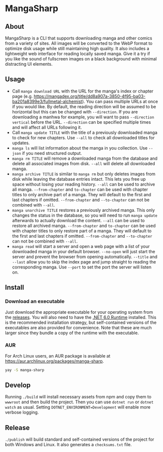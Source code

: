 # MangaSharp

## About

MangaSharp is a CLI that supports downloading manga and other comics from a variety of sites. All images will be converted to the WebP format to optimize disk usage while still maintaining high quality. It also includes a lightweight web interface for reading locally saved manga. Give it a try if you like the sound of fullscreen images on a black background with minimal distracting UI elements.

## Usage

- Call `manga download URL` with the URL for the manga's index or chapter page (e.g. https://mangadex.org/title/dd8a907a-3850-4f95-ba03-ba201a8399e3/fullmetal-alchemist). You can pass multiple URLs at once if you would like. By default, the reading direction will be assumed to be horizontal but this can be changed with `--direction`. If you are downloading a manhwa for example, you will want to pass `--direction vertical` before the URL. `--direction` can be specified multiple times and will affect all URLs following it.
- Call `manga update TITLE` with the title of a previously downloaded manga to check for new chapters. Use `--all` to check all downloaded titles for updates.
- `manga ls` will list information about the manga in you collection. Use `--json` if you need structured output.
- `manga rm TITLE` will remove a downloaded manga from the database and delete all associated images from disk. `--all` will delete all downloaded manga.
- `manga archive TITLE` is similar to `manga rm` but only deletes images from disk while leaving the database entries intact. This lets you free up space without losing your reading history. `--all` can be used to archive all manga. `--from-chapter` and `to-chapter` can be used with chapter titles to only archive part of a manga. They will default to the first and last chapters if omitted. `--from-chapter` and `--to-chapter` can not be combined with `--all`.
- `manga unarchive TITLE` restores a previously archived manga. This only changes the status in the database, so you will need to run `manga update` afterwards to actually download the content. `--all` can be used to restore all archived manga. `--from-chapter` and `to-chapter` can be used with chapter titles to only restore part of a manga. They will default to the first and last chapters if omitted. `--from-chapter` and `--to-chapter` can not be combined with `--all`.
- `manga read` will start a server and open a web page with a list of your downloaded manga in your default browser. `--no-open` will just start the server and prevent the browser from opening automatically. `--title` and `--last` allow you to skip the index page and jump straight to reading the corresponding manga. Use `--port` to set the port the server will listen on.

## Install

### Download an executable

Just download the appropriate executable for your operating system from the [releases](https://github.com/LiteracyFanatic/manga-sharp/releases). You will also need to have the [.NET 6.0 Runtime](https://dotnet.microsoft.com/en-us/download/dotnet/6.0) installed. This is the recommended installation strategy, but self-contained versions of the executables are also provided for convenience. Note that these are much larger since they bundle a copy of the runtime with the executable.

### AUR

For Arch Linux users, an AUR package is available at https://aur.archlinux.org/packages/manga-sharp.

```bash
yay -S manga-sharp
```

## Develop

Running `./build` will install necessary assets from npm and copy them to `wwwroot` and then build the project. Then you can use `dotnet run` or `dotnet watch` as usual. Setting `DOTNET_ENVIRONMENT=Development` will enable more verbose logging.

## Release

`./publish` will build standard and self-contained versions of the project for both Windows and Linux. It also generates a `checksums.txt` file.
